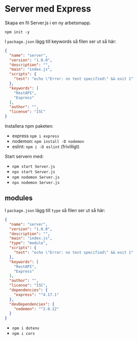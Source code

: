 # Server med Express

Skapa en fil Server.js i en ny arbetsmapp.

`npm init -y`

I ``package.json`` lägg till keywords så filen ser ut så här:

```json
{
  "name": "server",
  "version": "1.0.0",
  "description": "",
  "main": "index.js",
  "scripts": {
    "test": "echo \"Error: no test specified\" && exit 1"
  },
  "keywords": [
    "RestAPI",
    "Express"
  ],
  "author": "",
  "license": "ISC"
}
```

Installera npm paketen:

- express `npm i express`
- nodemon: `npm install -D nodemon`
- eslint: `npm i -D eslint` (frivilligt)

Start servern med:

- `npm start Server.js`
- `npx start Server.js`
- `npm nodemon Server.js`
- `npx nodemon Server.js`

## modules

I `package.json` lägg till `type` så filen ser ut så här:

```json
{
  "name": "server",
  "version": "1.0.0",
  "description": "",
  "main": "index.js",
  "type": "module",
  "scripts": {
    "test": "echo \"Error: no test specified\" && exit 1"
  },
  "keywords": [
    "RestAPI",
    "Express"
  ],
  "author": "",
  "license": "ISC",
  "dependencies": {
    "express": "^4.17.1"
  },
  "devDependencies": {
    "nodemon": "^2.0.12"
  }
}

```

- `npm i dotenv`
- `npm i cors`
